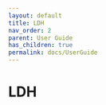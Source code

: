 ```yaml
---
layout: default
title: LDH
nav_order: 2
parent: User Guide
has_children: true
permalink: docs/UserGuide
---
```


# LDH
